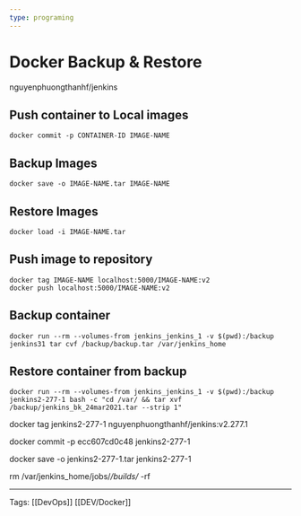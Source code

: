 ```yaml
---
type: programing 
---
```

# Docker Backup & Restore

nguyenphuongthanhf/jenkins
## Push container to Local images
```
docker commit -p CONTAINER-ID IMAGE-NAME
```

## Backup Images
```
docker save -o IMAGE-NAME.tar IMAGE-NAME
```
## Restore Images
```
docker load -i IMAGE-NAME.tar
```
## Push image to repository 
```
docker tag IMAGE-NAME localhost:5000/IMAGE-NAME:v2
docker push localhost:5000/IMAGE-NAME:v2
```

## Backup container 
```
docker run --rm --volumes-from jenkins_jenkins_1 -v $(pwd):/backup jenkins31 tar cvf /backup/backup.tar /var/jenkins_home
```
## Restore container from backup
```
docker run --rm --volumes-from jenkins_jenkins_1 -v $(pwd):/backup jenkins2-277-1 bash -c "cd /var/ && tar xvf /backup/jenkins_bk_24mar2021.tar --strip 1"
```
docker tag jenkins2-277-1 nguyenphuongthanhf/jenkins:v2.277.1

docker commit -p ecc607cd0c48 jenkins2-277-1

docker save -o jenkins2-277-1.tar jenkins2-277-1

rm /var/jenkins_home/jobs/*/builds/* -rf

---
Tags: [[DevOps]] [[DEV/Docker]]